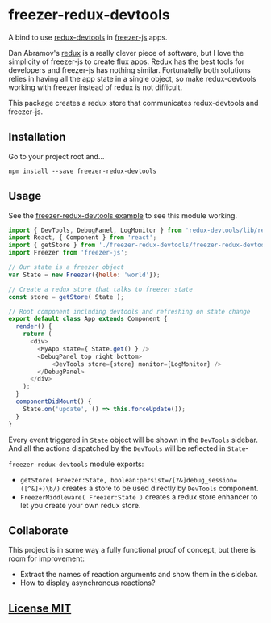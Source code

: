# freezer-redux-devtools

A bind to use [redux-devtools](https://github.com/gaearon/redux-devtools) in [freezer-js](https://github.com/arqex/freezer) apps.

Dan Abramov's [redux](https://github.com/rackt/redux) is a really clever piece of software, but I love the simplicity of freezer-js to create flux apps. Redux has the best tools for developers and freezer-js has nothing similar. Fortunatelly both solutions relies in having all the app state in a single object, so make redux-devtools working with freezer instead of redux is not difficult.

This package creates a redux store that communicates redux-devtools and freezer-js.

## Installation
Go to your project root and...
```
npm install --save freezer-redux-devtools
```

## Usage
See the [freezer-redux-devtools example](https://github.com/arqex/freezer-redux-devtools-example) to see this module working.

```js
import { DevTools, DebugPanel, LogMonitor } from 'redux-devtools/lib/react';
import React, { Component } from 'react';
import { getStore } from './freezer-redux-devtools/freezer-redux-devtools';
import Freezer from 'freezer-js';

// Our state is a freezer object
var State = new Freezer({hello: 'world'});

// Create a redux store that talks to freezer state
const store = getStore( State );

// Root component including devtools and refreshing on state change
export default class App extends Component {
  render() {
    return (
      <div>
        <MyApp state={ State.get() } />
        <DebugPanel top right bottom>
            <DevTools store={store} monitor={LogMonitor} />
        </DebugPanel>
      </div>
    );
  }
  componentDidMount() {
    State.on('update', () => this.forceUpdate());
  }
}
```

Every event triggered in `State` object will be shown in the `DevTools` sidebar. And all the actions dispatched by the `DevTools` will be reflected in 
`State`-

`freezer-redux-devtools` module exports:
* `getStore( Freezer:State, boolean:persist=/[?&]debug_session=([^&]+)\b/)` creates a store to be used directly by `DevTools` component.
* `FreezerMiddleware( Freezer:State )` creates a redux store enhancer to let you create your own redux store.

## Collaborate
This project is in some way a fully functional proof of concept, but there is room for improvement:
* Extract the names of reaction arguments and show them in the sidebar.
* How to display asynchronous reactions?

## [License MIT](LICENSE)
